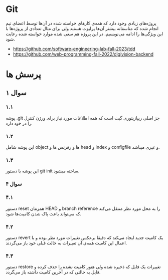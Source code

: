 # Git
پروژه‌های زیادی وجود دارد که همه‌ی کارهای خواسته شده در آن‌ها توسط اعضای تیم انجام شده که متاسفانه بیشتر آن‌ها پرایوت هستند ولی برای مثال تعدادی از پروژه‌ها با این ویژگی‌ها را ادامه می‌نویسیم. در این پروژه هم سعی شده موارد خواسته شده رعایت شود.

- https://github.com/software-engineering-lab-fall-2023/tdd
- https://github.com/web-programming-fall-2022/digivision-backend


# پرسش ها
## سوال ۱
### ۱.۱
پوشه .git  جز اصلی ریپازیتوری گیت است که همه  اطلاعات مورد نیاز برای ورژن کنترل را در  خود دارد.

### ۱.۲
 این پوشه شامل object ها و رفرنس ها و head و index و configfile و غیری میباشد.
 
### ۱.۳
این پوشه با دستور git init ساخته میشود.

### سوال ۴
### ۴.۱
دستور reset همزمان HEAD و branch reference را به محل مورد نظر منتقل می‌کند که می‌تواند باعث پاک شدن کامیت‌ها شود.
### ۴.۲
دستور revert یک کامیت جدید ایجاد می‌کند که دقیقا برعکس تغییرات مورد نظر بوده و با اعمال این کامیت همه‌ی آن تغییرات به حالت قبلی خود باز می‌گردند.
### ۴.۳
دستور restore تغییرات یک فایل که ذخیره شده ولی هنوز کامیت نشده را حذف کرده و فایل به حالتی که در آخرین کامیت داشته باز می‌گردد.